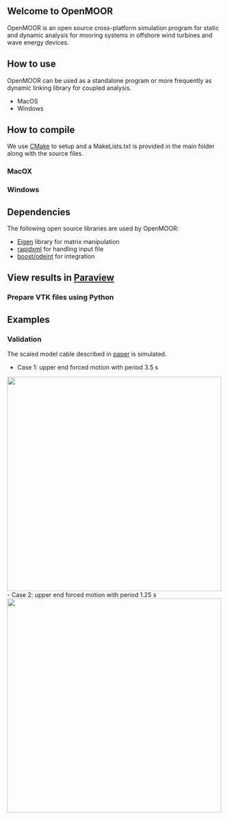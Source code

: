 ## Welcome to OpenMOOR

OpenMOOR is an open source cross-platform simulation program for static and dynamic analysis for mooring systems in offshore wind turbines and wave energy devices. 

## How to use
OpenMOOR can be used as a standalone program or more frequently as dynamic linking library for coupled analysis. 
- MacOS
- Windows

## How to compile
We use [CMake](https://cmake.org) to setup and a MakeLists.txt is provided in the main folder along with the source files.
### MacOX
### Windows

## Dependencies
The following open source libraries are used by OpenMOOR:
- [Eigen](http://eigen.tuxfamily.org/index.php?title=Main_Page) library for matrix manipulation
- [rapidxml](http://rapidxml.sourceforge.net) for handling input file
- [boost/odeint](http://headmyshoulder.github.io/odeint-v2/) for integration

## View results in [Paraview](https://www.paraview.org)
### Prepare VTK files using Python

## Examples
### Validation
The scaled model cable described in [paper](http://www.mdpi.com/2077-1312/4/1/5) is simulated.
- Case 1: upper end forced motion with period 3.5 s
<img src="https://github.com/chen-lin/OpenMOOR/blob/master/example/validation/Case3-5.gif" width="500">
- Case 2: upper end forced motion with period 1.25 s
<img src="https://github.com/chen-lin/OpenMOOR/blob/master/example/validation/Case1-25.gif" width="500">
